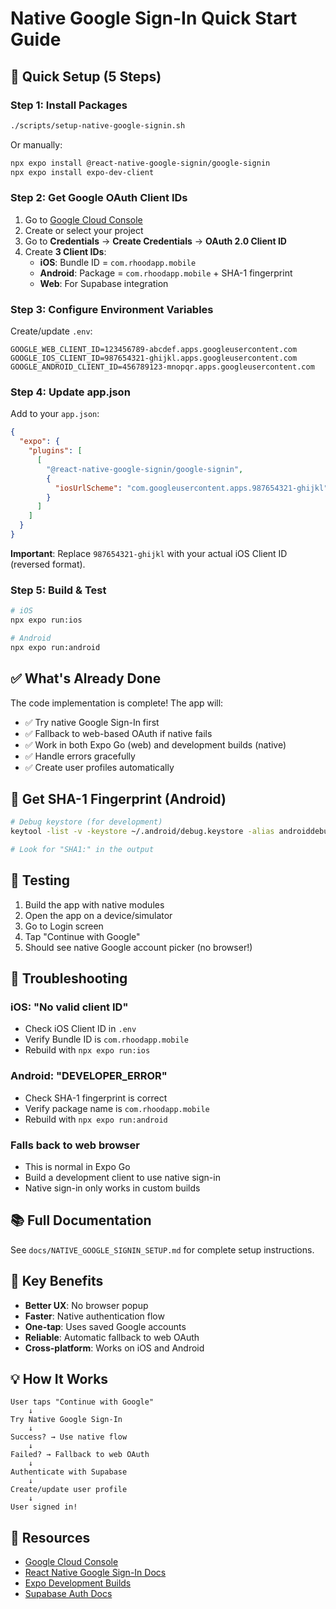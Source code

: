 # Native Google Sign-In Quick Start Guide

## 🚀 Quick Setup (5 Steps)

### Step 1: Install Packages

```bash
./scripts/setup-native-google-signin.sh
```

Or manually:
```bash
npx expo install @react-native-google-signin/google-signin
npx expo install expo-dev-client
```

### Step 2: Get Google OAuth Client IDs

1. Go to [Google Cloud Console](https://console.cloud.google.com/)
2. Create or select your project
3. Go to **Credentials** → **Create Credentials** → **OAuth 2.0 Client ID**
4. Create **3 Client IDs**:
   - **iOS**: Bundle ID = `com.rhoodapp.mobile`
   - **Android**: Package = `com.rhoodapp.mobile` + SHA-1 fingerprint
   - **Web**: For Supabase integration

### Step 3: Configure Environment Variables

Create/update `.env`:

```env
GOOGLE_WEB_CLIENT_ID=123456789-abcdef.apps.googleusercontent.com
GOOGLE_IOS_CLIENT_ID=987654321-ghijkl.apps.googleusercontent.com
GOOGLE_ANDROID_CLIENT_ID=456789123-mnopqr.apps.googleusercontent.com
```

### Step 4: Update app.json

Add to your `app.json`:

```json
{
  "expo": {
    "plugins": [
      [
        "@react-native-google-signin/google-signin",
        {
          "iosUrlScheme": "com.googleusercontent.apps.987654321-ghijkl"
        }
      ]
    ]
  }
}
```

**Important**: Replace `987654321-ghijkl` with your actual iOS Client ID (reversed format).

### Step 5: Build & Test

```bash
# iOS
npx expo run:ios

# Android
npx expo run:android
```

## ✅ What's Already Done

The code implementation is complete! The app will:
- ✅ Try native Google Sign-In first
- ✅ Fallback to web-based OAuth if native fails
- ✅ Work in both Expo Go (web) and development builds (native)
- ✅ Handle errors gracefully
- ✅ Create user profiles automatically

## 🔧 Get SHA-1 Fingerprint (Android)

```bash
# Debug keystore (for development)
keytool -list -v -keystore ~/.android/debug.keystore -alias androiddebugkey -storepass android -keypass android

# Look for "SHA1:" in the output
```

## 🧪 Testing

1. Build the app with native modules
2. Open the app on a device/simulator
3. Go to Login screen
4. Tap "Continue with Google"
5. Should see native Google account picker (no browser!)

## 🐛 Troubleshooting

### iOS: "No valid client ID"
- Check iOS Client ID in `.env`
- Verify Bundle ID is `com.rhoodapp.mobile`
- Rebuild with `npx expo run:ios`

### Android: "DEVELOPER_ERROR"
- Check SHA-1 fingerprint is correct
- Verify package name is `com.rhoodapp.mobile`
- Rebuild with `npx expo run:android`

### Falls back to web browser
- This is normal in Expo Go
- Build a development client to use native sign-in
- Native sign-in only works in custom builds

## 📚 Full Documentation

See `docs/NATIVE_GOOGLE_SIGNIN_SETUP.md` for complete setup instructions.

## 🎯 Key Benefits

- **Better UX**: No browser popup
- **Faster**: Native authentication flow
- **One-tap**: Uses saved Google accounts
- **Reliable**: Automatic fallback to web OAuth
- **Cross-platform**: Works on iOS and Android

## 💡 How It Works

```
User taps "Continue with Google"
    ↓
Try Native Google Sign-In
    ↓
Success? → Use native flow
    ↓
Failed? → Fallback to web OAuth
    ↓
Authenticate with Supabase
    ↓
Create/update user profile
    ↓
User signed in!
```

## 🔗 Resources

- [Google Cloud Console](https://console.cloud.google.com/)
- [React Native Google Sign-In Docs](https://github.com/react-native-google-signin/google-signin)
- [Expo Development Builds](https://docs.expo.dev/develop/development-builds/introduction/)
- [Supabase Auth Docs](https://supabase.com/docs/guides/auth)
